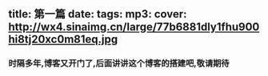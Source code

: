 title: 第一篇
date: 
tags: 
mp3: 
cover: http://wx4.sinaimg.cn/large/77b6881dly1fhu900hi8tj20xc0m81eq.jpg
---
### 时隔多年,博客又开门了,后面讲讲这个博客的搭建吧,敬请期待
